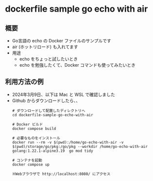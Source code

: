 # dockerfile sample go echo with air
## 概要
- Go言語の echo の Docker ファイルのサンプルです  
- air (ホットリロード) も入れてます
- 用途  
  - echo をちょっと試したいとき  
  - echo を勉強したくて、Docker コマンドも使ってみたいとき  
## 利用方法の例
- 2024年3月9日、以下は Mac と WSL で確認しました  
- Github からダウンロードしたら、、  
  ```
  # ダウンロードして配置したディレクトリへ
  cd dockerfile-sample-go-echo-with-air

  # Docker ビルド
  docker compose build
  
  # 必要なものをインストール
  docker run --rm -v $(pwd):/home/go-echo-with-air -v $(pwd)/storage/go/pkg:/go/pkg --workdir /home/go-echo-with-air  golang:1.22.1-alpine3.19  go mod tidy

  # コンテナを起動
  docker compose up

  ※Webブラウザで http://localhost:8080/ にアクセス
  ```

